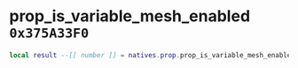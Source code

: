 # prop_is_variable_mesh_enabled `0x375A33F0`

```lua
local result --[[ number ]] = natives.prop.prop_is_variable_mesh_enabled(_unk0 --[[ number ]], _unk1 --[[ number ]])
```